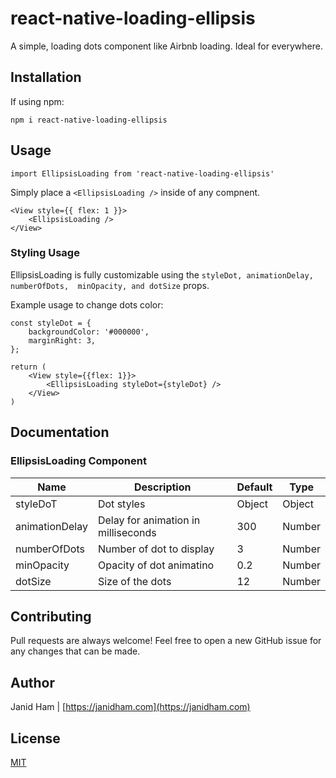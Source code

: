 # react-native-loading-ellipsis

A simple, loading dots component like Airbnb loading. Ideal for everywhere.


## Installation

If using npm:

```
npm i react-native-loading-ellipsis
```

## Usage

```
import EllipsisLoading from 'react-native-loading-ellipsis'
```

Simply place a `<EllipsisLoading />` inside of any compnent.

```
<View style={{ flex: 1 }}>
    <EllipsisLoading />
</View>
```

### Styling Usage
EllipsisLoading is fully customizable using the `styleDot, animationDelay, numberOfDots,  minOpacity, and dotSize` props.

Example usage to change dots color:

```
const styleDot = {
    backgroundColor: '#000000',
    marginRight: 3,
};

return (
    <View style={{flex: 1}}>
        <EllipsisLoading styleDot={styleDot} />
    </View>
)
```

## Documentation

### EllipsisLoading Component
| Name                      | Description                              | Default     | Type   |
|---------------------------|------------------------------------------|-------------|--------|
| styleDoT                  | Dot styles                               | Object      | Object |
| animationDelay            | Delay for animation in milliseconds      | 300         | Number |
| numberOfDots              | Number of dot to display                 | 3           | Number |
| minOpacity                | Opacity of dot animatino                 | 0.2         | Number |
| dotSize                   | Size of the dots                         | 12          | Number |

## Contributing
Pull requests are always welcome! Feel free to open a new GitHub issue for any changes that can be made.

## Author
Janid Ham | [https://janidham.com](https://janidham.com)

## License
[MIT](./LICENSE)
